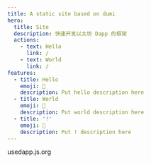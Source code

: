 ```yaml
---
title: A static site based on dumi
hero:
  title: Site
  description: 快速开发以太坊 Dapp 的框架
  actions:
    - text: Hello
      link: /
    - text: World
      link: /
features:
  - title: Hello
    emoji: 💎
    description: Put hello description here
  - title: World
    emoji: 🌈
    description: Put world description here
  - title: '!'
    emoji: 🚀
    description: Put ! description here
---
```


usedapp.js.org
